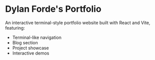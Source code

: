 
# Dylan Forde's Portfolio

An interactive terminal-style portfolio website built with React and Vite, featuring:
- Terminal-like navigation
- Blog section
- Project showcase
- Interactive demos
